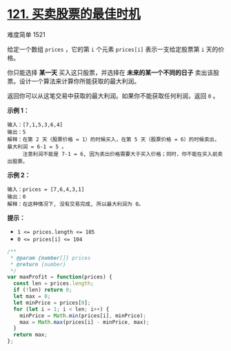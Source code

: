 # [121. 买卖股票的最佳时机](https://leetcode-cn.com/problems/best-time-to-buy-and-sell-stock/)

难度简单 1521

给定一个数组 `prices` ，它的第 `i` 个元素 `prices[i]` 表示一支给定股票第 `i` 天的价格。

你只能选择 **某一天** 买入这只股票，并选择在 **未来的某一个不同的日子** 卖出该股票。设计一个算法来计算你所能获取的最大利润。

返回你可以从这笔交易中获取的最大利润。如果你不能获取任何利润，返回 `0` 。

**示例 1：**

```
输入：[7,1,5,3,6,4]
输出：5
解释：在第 2 天（股票价格 = 1）的时候买入，在第 5 天（股票价格 = 6）的时候卖出，最大利润 = 6-1 = 5 。
     注意利润不能是 7-1 = 6, 因为卖出价格需要大于买入价格；同时，你不能在买入前卖出股票。
```

**示例 2：**

```
输入：prices = [7,6,4,3,1]
输出：0
解释：在这种情况下, 没有交易完成, 所以最大利润为 0。
```

**提示：**

- `1 <= prices.length <= 105`
- `0 <= prices[i] <= 104`

```js
/**
 * @param {number[]} prices
 * @return {number}
 */
var maxProfit = function(prices) {
  const len = prices.length;
  if (!len) return 0;
  let max = 0;
  let minPrice = prices[0];
  for (let i = 1; i < len; i++) {
    minPrice = Math.min(prices[i], minPrice);
    max = Math.max(prices[i] - minPrice, max);
  }
  return max;
};
```
